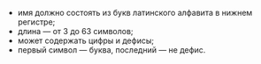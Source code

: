 * имя должно состоять из букв латинского алфавита в нижнем регистре;
* длина — от 3 до 63 символов;
* может содержать цифры и дефисы;
* первый символ — буква, последний — не дефис.
